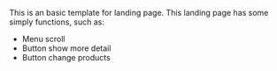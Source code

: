 This is an basic template for landing page.
This landing page has some simply functions, such as: 
 - Menu scroll
 - Button show more detail
 - Button change products
